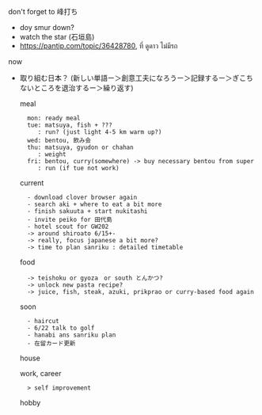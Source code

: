 don't forget to 峰打ち
- doy smur down?
- watch the star (石垣島)
- https://pantip.com/topic/36428780, ที่ ดูดาว ไม่มีรถ

now
- 取り組む日本？ (新しい単語ー＞創意工夫になろうー＞記録するー＞ぎこちないところを退治するー＞繰り返す)

	meal
	
		mon: ready meal
		tue: matsuya, fish + ???
		   : run? (just light 4-5 km warm up?)
		wed: bentou, 飲み会
		thu: matsuya, gyudon or chahan
		   : weight
		fri: bentou, curry(somewhere) -> buy necessary bentou from super
		   : run (if tue not work)


	current

		- download clover browser again
		- search aki + where to eat a bit more
		- finish sakuuta + start nukitashi
		- invite peiko for 田代島
		- hotel scout for GW202
		-> around shiroato 6/15+-
		-> really, focus japanese a bit more?
		-> time to plan sanriku : detailed timetable
		
		
	food
		
		-> teishoku or gyoza　or south とんかつ?
		-> unlock new pasta recipe?
		-> juice, fish, steak, azuki, prikprao or curry-based food again
		
	soon
		
		- haircut
		- 6/22 talk to golf
		- hanabi ans sanriku plan
		- 在留カード更新
	house
	
	work, career
	
		> self improvement
		
	hobby
			

			
		
